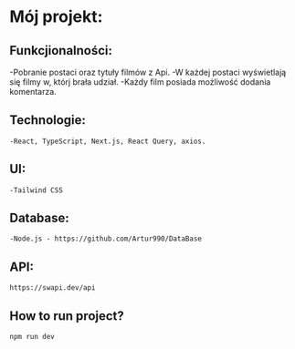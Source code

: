 # Mój projekt:


## Funkcjionalności:

-Pobranie postaci oraz tytuły filmów z Api.
-W każdej postaci wyświetlają się filmy w, którj brała udział.
-Każdy film posiada możliwość dodania komentarza.

## Technologie:

    -React, TypeScript, Next.js, React Query, axios.

## UI:

    -Tailwind CSS

## Database:

    -Node.js - https://github.com/Artur990/DataBase

## API:

    https://swapi.dev/api

## How to run project?

```bash
npm run dev

```
